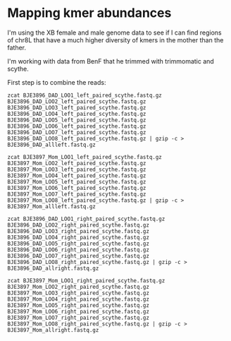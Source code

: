 # Mapping kmer abundances

I'm using the XB female and male genome data to see if I can find regions of chr8L that have a much higher diversity of kmers in the mother than the father.

I'm working with data from BenF that he trimmed with trimmomatic and scythe.  

First step is to combine the reads:
```
zcat BJE3896_DAD_LOO1_left_paired_scythe.fastq.gz BJE3896_DAD_LOO2_left_paired_scythe.fastq.gz BJE3896_DAD_LOO3_left_paired_scythe.fastq.gz BJE3896_DAD_LOO4_left_paired_scythe.fastq.gz  BJE3896_DAD_LOO5_left_paired_scythe.fastq.gz BJE3896_DAD_LOO6_left_paired_scythe.fastq.gz BJE3896_DAD_LOO7_left_paired_scythe.fastq.gz BJE3896_DAD_LOO8_left_paired_scythe.fastq.gz | gzip -c > BJE3896_DAD_allleft.fastq.gz
```
```
zcat BJE3897_Mom_LOO1_left_paired_scythe.fastq.gz BJE3897_Mom_LOO2_left_paired_scythe.fastq.gz BJE3897_Mom_LOO3_left_paired_scythe.fastq.gz BJE3897_Mom_LOO4_left_paired_scythe.fastq.gz  BJE3897_Mom_LOO5_left_paired_scythe.fastq.gz BJE3897_Mom_LOO6_left_paired_scythe.fastq.gz BJE3897_Mom_LOO7_left_paired_scythe.fastq.gz BJE3897_Mom_LOO8_left_paired_scythe.fastq.gz | gzip -c > BJE3897_Mom_allleft.fastq.gz
```
```
zcat BJE3896_DAD_LOO1_right_paired_scythe.fastq.gz BJE3896_DAD_LOO2_right_paired_scythe.fastq.gz BJE3896_DAD_LOO3_right_paired_scythe.fastq.gz BJE3896_DAD_LOO4_right_paired_scythe.fastq.gz  BJE3896_DAD_LOO5_right_paired_scythe.fastq.gz BJE3896_DAD_LOO6_right_paired_scythe.fastq.gz BJE3896_DAD_LOO7_right_paired_scythe.fastq.gz BJE3896_DAD_LOO8_right_paired_scythe.fastq.gz | gzip -c > BJE3896_DAD_allright.fastq.gz
```
```
zcat BJE3897_Mom_LOO1_right_paired_scythe.fastq.gz BJE3897_Mom_LOO2_right_paired_scythe.fastq.gz BJE3897_Mom_LOO3_right_paired_scythe.fastq.gz BJE3897_Mom_LOO4_right_paired_scythe.fastq.gz  BJE3897_Mom_LOO5_right_paired_scythe.fastq.gz BJE3897_Mom_LOO6_right_paired_scythe.fastq.gz BJE3897_Mom_LOO7_right_paired_scythe.fastq.gz BJE3897_Mom_LOO8_right_paired_scythe.fastq.gz | gzip -c > BJE3897_Mom_allright.fastq.gz
```
